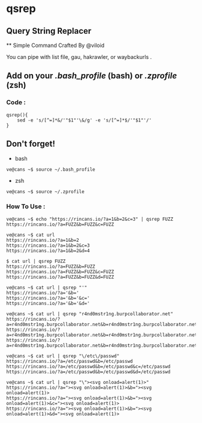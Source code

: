 # qsrep
## Query String Replacer

** Simple Command Crafted By @viloid

You can pipe with list file, gau, hakrawler, or waybackurls .

## Add on your *.bash_profile* (bash) or *.zprofile* (zsh)

### Code :
```
qsrep(){	
	sed -e 's/[^=]*&/'"$1"'\&/g' -e 's/[^=]*$/'"$1"'/'
}
```

## Don't forget!

- bash
```
ve@cans ~$ source ~/.bash_profile
```
- zsh
```
ve@cans ~$ source ~/.zprofile
```

### How To Use :
```
ve@cans ~$ echo "https://rincans.io/?a=1&b=2&c=3" | qsrep FUZZ
https://rincans.io/?a=FUZZ&b=FUZZ&c=FUZZ

ve@cans ~$ cat url
https://rincans.io/?a=1&b=2
https://rincans.io/?a=1&b=2&c=3
https://rincans.io/?a=1&b=2&d=4

$ cat url | qsrep FUZZ
https://rincans.io/?a=FUZZ&b=FUZZ
https://rincans.io/?a=FUZZ&b=FUZZ&c=FUZZ
https://rincans.io/?a=FUZZ&b=FUZZ&d=FUZZ

ve@cans ~$ cat url | qsrep "'"
https://rincans.io/?a='&b='
https://rincans.io/?a='&b='&c='
https://rincans.io/?a='&b='&d='

ve@cans ~$ cat url | qsrep "r4nd0mstr1ng.burpcollaborator.net"
https://rincans.io/?a=r4nd0mstr1ng.burpcollaborator.net&b=r4nd0mstr1ng.burpcollaborator.net
https://rincans.io/?a=r4nd0mstr1ng.burpcollaborator.net&b=r4nd0mstr1ng.burpcollaborator.net&c=r4nd0mstr1ng.burpcollaborator.net
https://rincans.io/?a=r4nd0mstr1ng.burpcollaborator.net&b=r4nd0mstr1ng.burpcollaborator.net&d=r4nd0mstr1ng.burpcollaborator.net

ve@cans ~$ cat url | qsrep "\/etc\/passwd"
https://rincans.io/?a=/etc/passwd&b=/etc/passwd
https://rincans.io/?a=/etc/passwd&b=/etc/passwd&c=/etc/passwd
https://rincans.io/?a=/etc/passwd&b=/etc/passwd&d=/etc/passwd

ve@cans ~$ cat url | qsrep "\"><svg onload=alert(1)>"
https://rincans.io/?a="><svg onload=alert(1)>&b="><svg onload=alert(1)>
https://rincans.io/?a="><svg onload=alert(1)>&b="><svg onload=alert(1)>&c="><svg onload=alert(1)>
https://rincans.io/?a="><svg onload=alert(1)>&b="><svg onload=alert(1)>&d="><svg onload=alert(1)>
```
